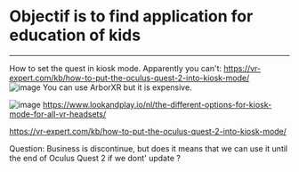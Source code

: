 # Objectif is to find application for education of kids



---------

How to set the quest in kiosk mode.
Apparently you can't:
https://vr-expert.com/kb/how-to-put-the-oculus-quest-2-into-kiosk-mode/  
![image](https://user-images.githubusercontent.com/120555049/208630645-2bb7006b-5eb9-40c1-9b16-9a0ca52e419d.png) 
You can use ArborXR but it is expensive.

![image](https://user-images.githubusercontent.com/120555049/208634799-c26bfae5-4f2f-4a5f-ba82-f8c7dd6a0112.png)
https://www.lookandplay.io/nl/the-different-options-for-kiosk-mode-for-all-vr-headsets/

https://vr-expert.com/kb/how-to-put-the-oculus-quest-2-into-kiosk-mode/

Question: Business is discontinue, but does it means that we can use it until the end of Oculus Quest 2 if we dont' update ?
